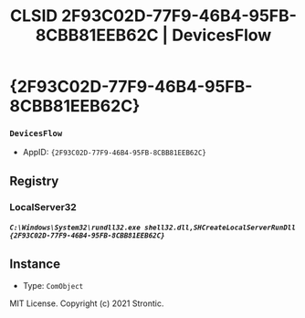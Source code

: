 ﻿---
title: "CLSID 2F93C02D-77F9-46B4-95FB-8CBB81EEB62C | DevicesFlow"
excerpt: What is COM-Object CLSID 2F93C02D-77F9-46B4-95FB-8CBB81EEB62C?
---

# {2F93C02D-77F9-46B4-95FB-8CBB81EEB62C}

### `DevicesFlow`
* AppID: `{2F93C02D-77F9-46B4-95FB-8CBB81EEB62C}`

## Registry


### LocalServer32

##### `C:\Windows\System32\rundll32.exe shell32.dll,SHCreateLocalServerRunDll {2F93C02D-77F9-46B4-95FB-8CBB81EEB62C}`

## Instance

* Type: `ComObject`

MIT License. Copyright (c) 2021 Strontic.


